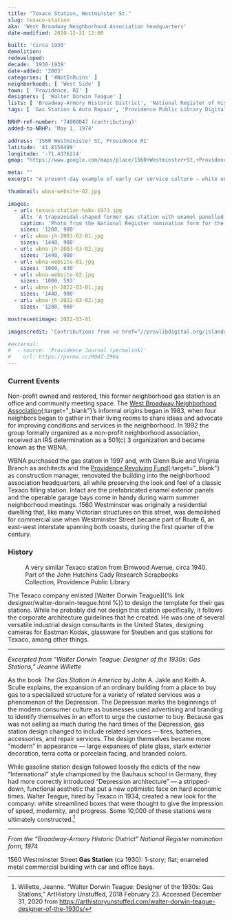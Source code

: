 ```yaml
---
title: "Texaco Station, Westminster St."
slug: texaco-station
aka: 'West Broadway Neighborhood Association headquarters'
date-modified: 2020-12-31 12:00

built: 'circa 1930'
demolition: 
redeveloped: 
decade: '1930-1939'
date-added: '2003'
categories: [ '#NotInRuins' ]
neighborhoods: [ 'West Side' ]
town: [ 'Providence, RI' ]
designers: [ 'Walter Dorwin Teague' ]
lists: [ 'Broadway-Armory Historic District', 'National Register of Historic Places' ]
tags: [ 'Gas Station & Auto Repair', 'Providence Public Library Digital Collections' ]

NRHP-ref-number: '74000047 (contributing)'
added-to-NRHP: 'May 1, 1974'

address: '1560 Westminister St, Providence RI'
latitude: '41.8158499'
longitude: '-71.4376214'
gmap: "https://www.google.com/maps/place/1560+Westminster+St,+Providence,+RI+02909/@41.8158499,-71.4376214,17z/data=!3m1!4b1!4m5!3m4!1s0x89e4459c84f2989b:0x935f959c147286eb!8m2!3d41.8158499!4d-71.4354327"

meta: ""
excerpt: "A present-day example of early car service culture — white enamelled panels with bright green and red accents and an utilitarian design"

thumbnail: wbna-website-02.jpg

images:
  - url: texaco-station-habs-1973.jpg
    alt: 'A trapezoidal-shaped former gas station with enamel panelled exterior in white and green. Two garage doors are on the widest side, with an angled facade holding an entrance door. Red plastic letters spell out WBNA across the diagonal side'
    caption: 'Photo from the National Register nomination form for the Broadway-Armory Historic District, circa 1973. Photographer unknown.'
    sizes: '1200, 900'
  - url: wbna-jh-2003-03-01.jpg
    sizes: '1440, 900'
  - url: wbna-jh-2003-03-02.jpg
    sizes: '1440, 900'
  - url: wbna-website-01.jpg
    sizes: '1000, 630'
  - url: wbna-website-02.jpg
    sizes: '1000, 593'
  - url: wbna-jh-2022-03-01.jpg
    sizes: '1440, 900'
  - url: wbna-jh-2022-03-02.jpg
    sizes: '1200, 900'

mostrecentimage: 2022-03-01

imagescredit: 'Contributions from <a href="//provlibdigital.org/islandora/object/islandora:5012/datastream/OBJ/view" target="_blank">John Hutchins Cady Research Scrapbooks Collection</a> at the Providence Public Library and the WBNA website'

#external:
#  - source: 'Providence Journal (permalink)'
#    url: https://perma.cc/MQ4Z-Z9K4
---
```


### Current Events

Non-profit owned and restored, this former neighborhood gas station is an office and community meeting space. The [West Broadway Neighborhood Association](//www.wbna.org){:target="_blank"}’s informal origins began in 1983, when four neighbors began to gather in their living rooms to share ideas and advocate for improving conditions and services in the neighborhood. In 1992 the group formally organized as a non-profit neighborhood association, received an IRS determination as a 501(c) 3 organization and became known as the <span class="abbr">WBNA</span>. 

<span class="abbr">WBNA</span> purchased the gas station in 1997 and, with Glenn Buie and Virginia Branch as architects and the [Providence Revolving Fund](//www.revolvingfund.org){:target="_blank"} as construction manager, renovated the building into the neighborhood association headquarters, all while preserving the look and feel of a classic Texaco filling station. Intact are the prefabricated enamel exterior panels and the operable garage bays come in handy during warm summer neighborhood meetings. 1560 Westminster was originally a residential dwelling that, like many Victorian structures on this street, was demolished for commercial use when Westminster Street became part of Route 6, an east-west interstate spanning both coasts, during the first quarter of the century.


### History

<figure class="u__img">
  <a data-fslightbox="air-lightbox" data-type="image" data-caption="A very similar Texaco station from Elmwood Avenue, circa 1940. Part of the John Hutchins Cady Research Scrapbooks Collection, Providence Public Library" href="{{ site.propimg_path }}{{ page.slug }}/elmwood-ave-ppl-1940c.jpg" role="button" aria-label="Link opens image in a larger pop-over">
    <img src="{{ site.propimg_path }}{{ page.slug }}/elmwood-ave-ppl-1940c.jpg" alt="" />
  </a>
  <figcaption>
    A very similar Texaco station from Elmwood Avenue, circa 1940. Part of the John Hutchins Cady Research Scrapbooks Collection, Providence Public Library
  </figcaption>
</figure>

The Texaco company enlisted [Walter Dorwin Teague]({% link designer/walter-dorwin-teague.html %}) to design the template for their gas stations. While he probably did not design this station specifically, it follows the corporate architecture guidelines that he created. He was one of several versatile industrial design consultants in the United States, designing cameras for Eastman Kodak, glassware for Steuben and gas stations for Texaco, among other things. 

***

_Excerpted from “Walter Dorwin Teague: Designer of the 1930s: Gas Stations,” Jeanne Willette_

As the book _The Gas Station in America_ by John A. Jakle and Keith A. Sculle explains, the expansion of an ordinary building from a place to buy gas to a specialized structure for a variety of related services was a phenomenon of the Depression. The Depression marks the beginnings of the modern consumer culture as businesses used advertising and branding to identify themselves in an effort to urge the customer to buy. Because gas was not selling as much during the hard times of the Depression, gas station design changed to include related services — tires, batteries, accessories, and repair services. The design themselves became more “modern” in appearance — large expanses of plate glass, stark exterior decoration, terra cotta or porcelain facing, and branded colors.

While gasoline station design followed loosely the edicts of the new “International” style championed by the Bauhaus school in Germany, they had more correctly introduced “Depression architecture” — a stripped-down, functional aesthetic that put a new optimistic face on hard economic times. Walter Teague, hired by Texaco in 1934, created a new look for the company: white streamlined boxes that were thought to give the impression of speed, modernity, and progress. Some 10,000 of these stations were ultimately constructed.[^1]

[^1]: Willette, Jeanne. “Walter Dorwin Teague: Designer of the 1930s: Gas Stations,” ArtHistory Unstuffed, 2018 February 23. Accessed December 31, 2020 from https://arthistoryunstuffed.com/walter-dorwin-teague-designer-of-the-1930s/

***

_From the “Broadway-Armory Historic District” National Register nomination form, 1974_

1560 Westminster Street **Gas Station** (ca 1930): 1-story; flat; enameled metal commercial building with car and office bays.
